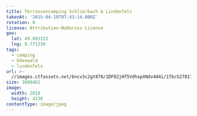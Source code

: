 ```yaml
---
title: Terrassencamping Schlierbach & Lindenfels
takenAt: '2015-04-18T07:43:14.000Z'
rotation: 0
license: Attribution-NoDerivs License
geo:
  lat: 49.683151
  lng: 8.771338
tags:
  - camping
  - Odenwald
  - lindenfels
url: >-
  //images.ctfassets.net/bncv3c2gt878/1DF82jHT5VdhxpXNdv4d4i/1fbc52781763ff1769b3045b3379699c/terrassencamping-schlierbach--lindenfels_17231157741_o
size: 3608461
image:
  width: 2818
  height: 4236
contentType: image/jpeg
---
```


